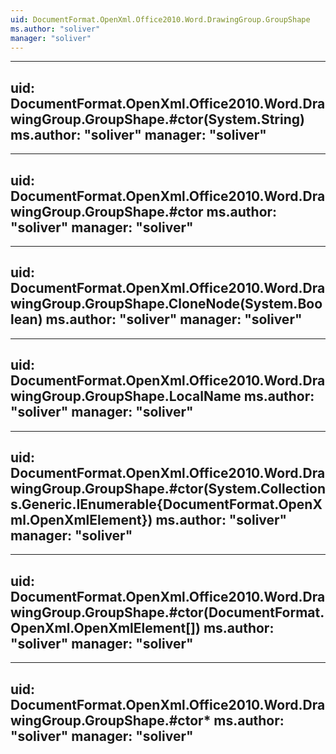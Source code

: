 ```yaml
---
uid: DocumentFormat.OpenXml.Office2010.Word.DrawingGroup.GroupShape
ms.author: "soliver"
manager: "soliver"
---
```


---
uid: DocumentFormat.OpenXml.Office2010.Word.DrawingGroup.GroupShape.#ctor(System.String)
ms.author: "soliver"
manager: "soliver"
---

---
uid: DocumentFormat.OpenXml.Office2010.Word.DrawingGroup.GroupShape.#ctor
ms.author: "soliver"
manager: "soliver"
---

---
uid: DocumentFormat.OpenXml.Office2010.Word.DrawingGroup.GroupShape.CloneNode(System.Boolean)
ms.author: "soliver"
manager: "soliver"
---

---
uid: DocumentFormat.OpenXml.Office2010.Word.DrawingGroup.GroupShape.LocalName
ms.author: "soliver"
manager: "soliver"
---

---
uid: DocumentFormat.OpenXml.Office2010.Word.DrawingGroup.GroupShape.#ctor(System.Collections.Generic.IEnumerable{DocumentFormat.OpenXml.OpenXmlElement})
ms.author: "soliver"
manager: "soliver"
---

---
uid: DocumentFormat.OpenXml.Office2010.Word.DrawingGroup.GroupShape.#ctor(DocumentFormat.OpenXml.OpenXmlElement[])
ms.author: "soliver"
manager: "soliver"
---

---
uid: DocumentFormat.OpenXml.Office2010.Word.DrawingGroup.GroupShape.#ctor*
ms.author: "soliver"
manager: "soliver"
---
